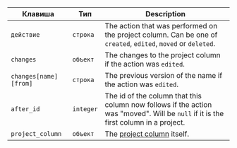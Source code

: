 | Клавиша               | Тип       | Description                                                                                                                         |
| --------------------- | --------- | ----------------------------------------------------------------------------------------------------------------------------------- |
| `действие`            | `строка`  | The action that was performed on the project column. Can be one of `created`, `edited`, `moved` or `deleted`.                       |
| `changes`             | `объект`  | The changes to the project column if the action was `edited`.                                                                       |
| `changes[name][from]` | `строка`  | The previous version of the name if the action was `edited`.                                                                        |
| `after_id`            | `integer` | The id of the column that this column now follows if the action was "moved". Will be `null` if it is the first column in a project. |
| `project_column`      | `объект`  | The [project column](/v3/projects/columns) itself.                                                                                  |